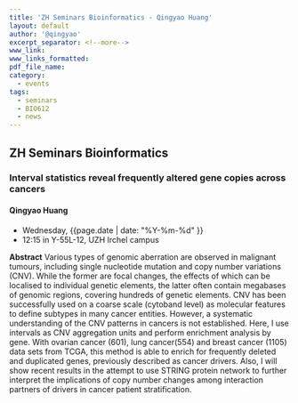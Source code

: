 ```yaml
---
title: 'ZH Seminars Bioinformatics - Qingyao Huang'
layout: default
author: '@qingyao'
excerpt_separator: <!--more-->
www_link:
www_links_formatted:
pdf_file_name:
category:
  - events
tags:
  - seminars
  - BIO612
  - news
---
```


## ZH Seminars Bioinformatics
### Interval statistics reveal frequently altered gene copies across cancers
#### Qingyao Huang

* Wednesday, {{page.date | date: "%Y-%m-%d" }}
* 12:15 in Y-55L-12, UZH Irchel campus

<!--more-->

__Abstract__ Various types of genomic aberration are observed in malignant tumours, including single nucleotide mutation and copy number variations (CNV). While the former are focal changes, the effects of which can be localised to individual genetic elements, the latter often contain megabases of genomic regions, covering hundreds of genetic elements. CNV has been successfully used on a coarse scale (cytoband level) as molecular features to define subtypes in many cancer entities. However, a systematic understanding of the CNV patterns in cancers is not established. Here, I use intervals as CNV aggregation units and perform enrichment analysis by gene. With ovarian cancer (601), lung cancer(554) and breast cancer (1105) data sets from TCGA, this method is able to enrich for frequently deleted and duplicated genes, previously described as cancer drivers. Also, I will show recent results in the attempt to use STRING protein network to further interpret the implications of copy number changes among interaction partners of drivers in cancer patient stratification.
